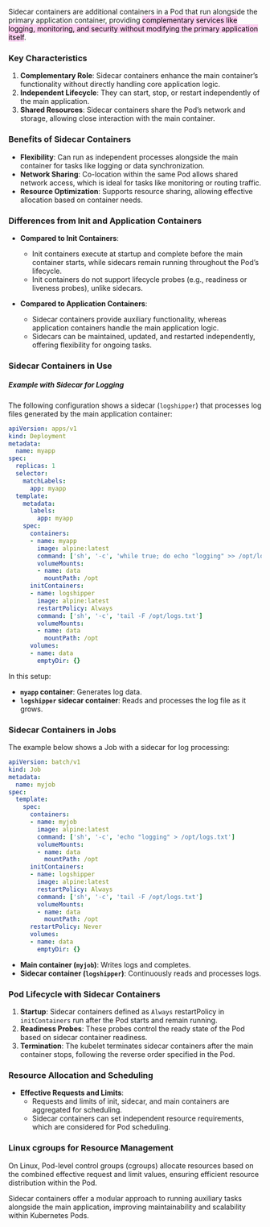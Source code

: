 
Sidecar containers are additional containers in a Pod that run alongside the primary application container, providing <mark style="background: #FFB8EBA6;">complementary services like logging, monitoring, and security without modifying the primary application itself</mark>.

### Key Characteristics

1. **Complementary Role**: Sidecar containers enhance the main container’s functionality without directly handling core application logic.
2. **Independent Lifecycle**: They can start, stop, or restart independently of the main application.
3. **Shared Resources**: Sidecar containers share the Pod’s network and storage, allowing close interaction with the main container.

### Benefits of Sidecar Containers

- **Flexibility**: Can run as independent processes alongside the main container for tasks like logging or data synchronization.
- **Network Sharing**: Co-location within the same Pod allows shared network access, which is ideal for tasks like monitoring or routing traffic.
- **Resource Optimization**: Supports resource sharing, allowing effective allocation based on container needs.

### Differences from Init and Application Containers

- **Compared to Init Containers**:
  - Init containers execute at startup and complete before the main container starts, while sidecars remain running throughout the Pod’s lifecycle.
  - Init containers do not support lifecycle probes (e.g., readiness or liveness probes), unlike sidecars.
  
- **Compared to Application Containers**:
  - Sidecar containers provide auxiliary functionality, whereas application containers handle the main application logic.
  - Sidecars can be maintained, updated, and restarted independently, offering flexibility for ongoing tasks.

### Sidecar Containers in Use

##### Example with Sidecar for Logging

The following configuration shows a sidecar (`logshipper`) that processes log files generated by the main application container:

```yaml
apiVersion: apps/v1
kind: Deployment
metadata:
  name: myapp
spec:
  replicas: 1
  selector:
    matchLabels:
      app: myapp
  template:
    metadata:
      labels:
        app: myapp
    spec:
      containers:
      - name: myapp
        image: alpine:latest
        command: ['sh', '-c', 'while true; do echo "logging" >> /opt/logs.txt; sleep 1; done']
        volumeMounts:
        - name: data
          mountPath: /opt
      initContainers:
      - name: logshipper
        image: alpine:latest
        restartPolicy: Always
        command: ['sh', '-c', 'tail -F /opt/logs.txt']
        volumeMounts:
        - name: data
          mountPath: /opt
      volumes:
      - name: data
        emptyDir: {}
```

In this setup:
- **`myapp` container**: Generates log data.
- **`logshipper` sidecar container**: Reads and processes the log file as it grows.

### Sidecar Containers in Jobs

The example below shows a Job with a sidecar for log processing:

```yaml
apiVersion: batch/v1
kind: Job
metadata:
  name: myjob
spec:
  template:
    spec:
      containers:
      - name: myjob
        image: alpine:latest
        command: ['sh', '-c', 'echo "logging" > /opt/logs.txt']
        volumeMounts:
        - name: data
          mountPath: /opt
      initContainers:
      - name: logshipper
        image: alpine:latest
        restartPolicy: Always
        command: ['sh', '-c', 'tail -F /opt/logs.txt']
        volumeMounts:
        - name: data
          mountPath: /opt
      restartPolicy: Never
      volumes:
      - name: data
        emptyDir: {}
```

- **Main container (`myjob`)**: Writes logs and completes.
- **Sidecar container (`logshipper`)**: Continuously reads and processes logs.

### Pod Lifecycle with Sidecar Containers

1. **Startup**: Sidecar containers defined as `Always` restartPolicy in `initContainers` run after the Pod starts and remain running.
2. **Readiness Probes**: These probes control the ready state of the Pod based on sidecar container readiness.
3. **Termination**: The kubelet terminates sidecar containers after the main container stops, following the reverse order specified in the Pod.

### Resource Allocation and Scheduling

- **Effective Requests and Limits**:
  - Requests and limits of init, sidecar, and main containers are aggregated for scheduling.
  - Sidecar containers can set independent resource requirements, which are considered for Pod scheduling.

### Linux cgroups for Resource Management

On Linux, Pod-level control groups (cgroups) allocate resources based on the combined effective request and limit values, ensuring efficient resource distribution within the Pod.

Sidecar containers offer a modular approach to running auxiliary tasks alongside the main application, improving maintainability and scalability within Kubernetes Pods.